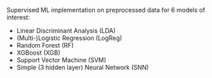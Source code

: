 Supervised ML implementation on preprocessed data for 6 models of interest:
- Linear Discriminant Analysis (LDA)
- (Multi-)Logistic Regression (LogReg)
- Random Forest (RF)
- XGBoost (XGB)
- Support Vector Machine (SVM)
- Simple (3 hidden layer) Neural Network (SNN)
